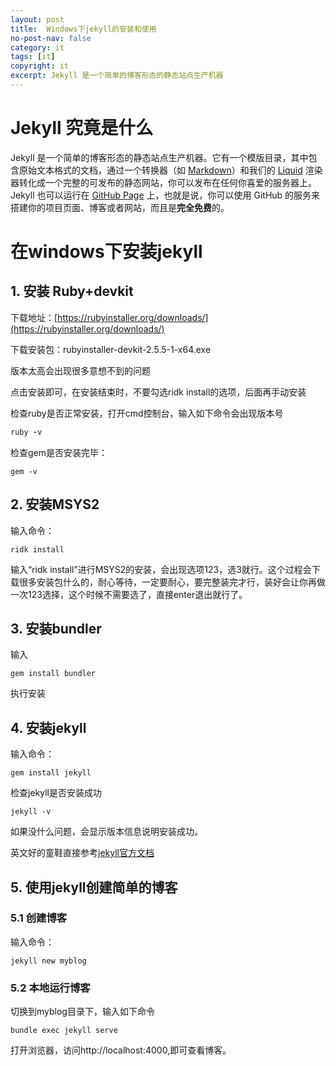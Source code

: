 ```yaml
---
layout: post
title:  Windows下jekyll的安装和使用
no-post-nav: false
category: it
tags: [it]
copyright: it
excerpt: Jekyll 是一个简单的博客形态的静态站点生产机器
---
```




# Jekyll 究竟是什么

Jekyll 是一个简单的博客形态的静态站点生产机器。它有一个模版目录，其中包含原始文本格式的文档，通过一个转换器（如 [Markdown](http://daringfireball.net/projects/markdown/)）和我们的 [Liquid](https://github.com/Shopify/liquid/wiki) 渲染器转化成一个完整的可发布的静态网站，你可以发布在任何你喜爱的服务器上。Jekyll 也可以运行在 [GitHub Page](http://pages.github.com/) 上，也就是说，你可以使用 GitHub 的服务来搭建你的项目页面、博客或者网站，而且是**完全免费**的。

# 在windows下安装jekyll

## 1.  安装 Ruby+devkit

下载地址：[https://rubyinstaller.org/downloads/](https://rubyinstaller.org/downloads/)

下载安装包：rubyinstaller-devkit-2.5.5-1-x64.exe

版本太高会出现很多意想不到的问题

点击安装即可，在安装结束时，不要勾选ridk install的选项，后面再手动安装

检查ruby是否正常安装，打开cmd控制台，输入如下命令会出现版本号

``` ruby
ruby -v
```

检查gem是否安装完毕：
```
gem -v
```

## 2.  安装MSYS2
输入命令：

```
ridk install
```
输入“ridk install”进行MSYS2的安装，会出现选项123，选3就行。这个过程会下载很多安装包什么的，耐心等待，一定要耐心，要完整装完才行，装好会让你再做一次123选择，这个时候不需要选了，直接enter退出就行了。

## 3.  安装bundler
输入
```
gem install bundler
```
执行安装

## 4.  安装jekyll
输入命令：
```
gem install jekyll
```
检查jekyll是否安装成功
```
jekyll -v
```
如果没什么问题，会显示版本信息说明安装成功。

英文好的童鞋直接参考[jekyll官方文档](https://jekyllrb.com/docs/installation/windows/)

## 5.  使用jekyll创建简单的博客
### 5.1 创建博客
输入命令：
```
jekyll new myblog
```
### 5.2 本地运行博客
切换到myblog目录下，输入如下命令
```
bundle exec jekyll serve
```
打开浏览器，访问http://localhost:4000,即可查看博客。